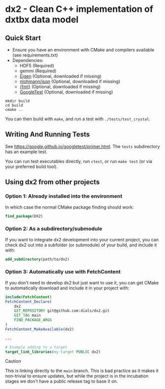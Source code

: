 # dx2 - Clean C++ implementation of dxtbx data model

## Quick Start

- Ensure you have an environment with CMake and compilers available (see requirements.txt)
- Dependencies:
    - HDF5 (Required)
    - gemmi (Required)
    - [Eigen](https://eigen.tuxfamily.org/) (Optional, downloaded if missing)
    - [nlohmann/json](https://github.com/nlohmann/json) (Optional, downloaded if missing)
    - [{fmt}](https://github.com/fmtlib/fmt) (Optional, downloaded if missing)
    - [GoogleTest](https://github.com/google/googletest) (Optional, downloaded if missing)

```
mkdir build
cd build
cmake ..
```
You can then build with `make`, and run a test with `./tests/test_crystal`.

## Writing And Running Tests

See https://google.github.io/googletest/primer.html. The `tests` subdirectory
has an example test.

You can run test executables directly, run `ctest`, or run `make test` (or
via your preferred build tool).

## Using dx2 from other projects

### Option 1: Already installed into the environment

In which case the normal CMake package finding should work:

```cmake
find_package(DX2)
```

### Option 2: As a subdirectory/submodule

If you want to integrate dx2 development into your current project, you can
check dx2 out into a subfolder (or submodule) of your build, and include it with:

```cmake
add_subdirectory(path/to/dx2)
```

### Option 3: Automatically use with FetchContent

If you don't need to develop dx2 but just want to use it, you can get CMake to
automatically download and include it in your project with:

```cmake
include(FetchContent)
FetchContent_Declare(
    dx2
    GIT_REPOSITORY git@github.com:dials/dx2.git
    GIT_TAG main
    FIND_PACKAGE_ARGS
)
FetchContent_MakeAvailable(dx2)

...

# Example adding to a target
target_link_libraries(my-target PUBLIC dx2)
```

> [!CAUTION]
> This is linking directly to the `main` branch. This is bad practice as it
> makes it non-trivial to ensure updates, but while the project is in the
> incubation stages we don't have a public release tag to base it on.
